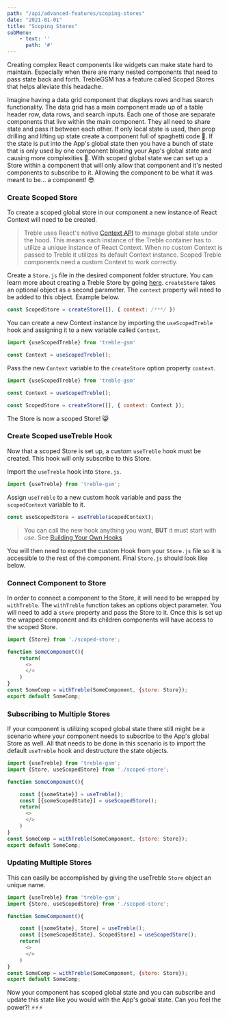 ```yaml
---
path: "/api/advanced-features/scoping-stores"
date: "2021-01-01"
title: "Scoping Stores"
subMenu: 
    - text: ''
      path: '#'
---
```


Creating complex React components like widgets can make state hard to maintain.  Especially when there are many nested components that need to pass state back and forth. TrebleGSM has a feature called Scoped Stores that helps alleviate this headache.

Imagine having a data grid component that displays rows and has search functionality.  The data grid has a main component made up of a table header row, data rows, and search inputs.  Each one of those are separate components that live within the main component.  They all need to share state and pass it between each other.  If only local state is used, then prop drilling and lifting up state create a component full of spaghetti code 🍝.  If the state is put into the App's global state then you have a bunch of state that is only used by one component bloating your App's global state and causing more complexities 😬. With scoped global state we can set up a Store within a component that will only allow that component and it's nested components to subscribe to it. Allowing the component to be what it was meant to be... a component! 😎

### Create Scoped Store
To create a scoped global store in our component a new instance of React Context will need to be created.

>Treble uses React's native [Context API](https://reactjs.org/docs/context.html) to manage global state under the hood. This means each instance of the Treble container has to utilize a unique instance of React Context. When no custom Context is passed to Treble it utilizes its default Context instance.  Scoped Treble components need a custom Context to work correctly.

Create a `Store.js` file in the desired component folder structure. You can learn more about creating a Treble Store by going [here](/api/introduction/getting-started). `createStore` takes an optional  object as a second parameter. The `context` property will need to be added to this object. Example below.
```javascript
const ScopedStore = createStore([], { context: /***/ })
```

You can create a new Context instance by importing the `useScopedTreble` hook and assigning it to a new variable called `Context`.
```javascript
import {useScopedTreble} from 'treble-gsm'

const Context = useScopedTreble();
```


Pass the new `Context` variable to the `createStore` option property `context`.
```javascript
import {useScopedTreble} from 'treble-gsm'

const Context = useScopedTreble();

const ScopedStore = createStore([], { context: Context });
```

The Store is now a scoped Store! 😸

### Create Scoped useTreble Hook

Now that a scoped Store is set up, a custom `useTreble` hook must be created.  This hook will only subscribe to this Store.

Import the `useTreble` hook into `Store.js`.
```javascript
import {useTreble} from 'treble-gsm';
```


Assign `useTreble` to a new custom hook variable and pass the `scopedContext` variable to it.
```javascript
const useScopedStore = useTreble(scopedContext);
```

>You can call the new hook anything you want, **BUT** it must start with *use*. See [Building Your Own Hooks](https://reactjs.org/docs/hooks-custom.html)

You will then need to export the custom Hook from your `Store.js` file so it is accessible to the rest of the component. Final `Store.js` should look like below.

### Connect Component to Store
In order to connect a component to the Store, it will need to be wrapped by `withTreble`.  The `withTreble` function takes an options object parameter.  You will need to add a `store` property and pass the Store to it. Once this is set up the wrapped component and its children components will have access to the scoped Store.
```javascript
import {Store} from './scoped-store';

function SomeComponent(){
    return(
      <>
      </>
    )
}
const SomeComp = withTreble(SomeComponent, {store: Store});
export default SomeComp;
```

### Subscribing to Multiple Stores
If your component is utilizing scoped global state there still might be a scenario where your component needs to subscribe to the App's global Store as well. All that needs to be done in this scenario is to import the default `useTreble` hook and destructure the state objects.
```javascript
import {useTreble} from 'treble-gsm';
import {Store, useScopedStore} from './scoped-store';

function SomeComponent(){

    const [{someState}] = useTreble();
    const [{someScopedState}] = useScopedStore();
    return(
      <>
      </>
    )
}
const SomeComp = withTreble(SomeComponent, {store: Store});
export default SomeComp;

```

### Updating Multiple Stores
This can easily be accomplished by giving the useTreble `Store` object an unique name.
```javascript
import {useTreble} from 'treble-gsm';
import {Store, useScopedStore} from './scoped-store';

function SomeComponent(){

    const [{someState}, Store] = useTreble();
    const [{someScopedState}, ScopedStore] = useScopedStore();
    return(
      <>
      </>
    )
}
const SomeComp = withTreble(SomeComponent, {store: Store});
export default SomeComp;

```

Now your component has scoped global state and you can subscribe and update this state like you would with the App's gobal state.  Can you feel the power?! ⚡⚡⚡
